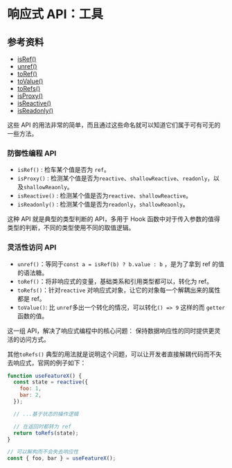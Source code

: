 # 响应式 API：工具

## 参考资料

- [isRef()](https://cn.vuejs.org/api/reactivity-utilities.html#isref)
- [unref()](https://cn.vuejs.org/api/reactivity-utilities.html#unref)
- [toRef()](https://cn.vuejs.org/api/reactivity-utilities.html#toref)
- [toValue()](https://cn.vuejs.org/api/reactivity-utilities.html#tovalue)
- [toRefs()](https://cn.vuejs.org/api/reactivity-utilities.html#torefs)
- [isProxy()](https://cn.vuejs.org/api/reactivity-utilities.html#isproxy)
- [isReactive()](https://cn.vuejs.org/api/reactivity-utilities.html#isreactive)
- [isReadonly()](https://cn.vuejs.org/api/reactivity-utilities.html#isreadonly)

这些 API 的用法非常的简单，而且通过这些命名就可以知道它们属于可有可无的一些方法。

### 防御性编程 API

- `isRef()` : 检车某个值是否为 `ref`。
- `isProxy()` : 检测某个值是否为`reactive`、`shallowReactive`、`readonly`，以及`shallowReaonly`。
- `isReactive()` : 检测某个值是否为`reactive`、`shallowReactive`。
- `isReadonly()` : 检测某个值是否为`readonly`，`shallowReaonly`。

这种 API 就是典型的类型判断的 API，多用于 Hook 函数中对于传入参数的值得类型的判断，不同的类型使用不同的取值逻辑。

### 灵活性访问 API

- `unref()`：等同于`const a = isRef(b) ? b.value : b` ，是为了拿到 ref 的值的语法糖。
- `toRef()`：将非响应式的变量，基础类系和引用类型都可以，转化为 ref。
- `toRefs()`：针对`reactive` 对响应式对象，让它的对象每一个解耦出来的属性都是 ref。
- `toValue()`: 比 `unref`多出一个转化的情况，可以转化`() => 9` 这样的而 `getter`函数的值。

这一组 API，解决了响应式编程中的核心问题： 保持数据响应性的同时提供更灵活的访问方式。

其他`toRefs()` 典型的用法就是说明这个问题，可以让开发者直接解耦代码而不失去响应式，官网的例子如下：

```js
function useFeatureX() {
  const state = reactive({
    foo: 1,
    bar: 2,
  });

  // ...基于状态的操作逻辑

  // 在返回时都转为 ref
  return toRefs(state);
}

// 可以解构而不会失去响应性
const { foo, bar } = useFeatureX();
```
